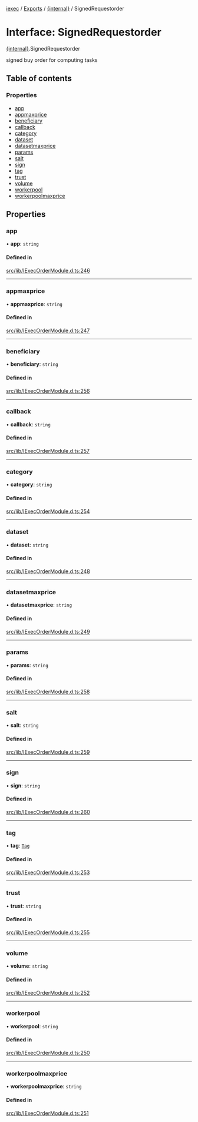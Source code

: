 [iexec](../README.md) / [Exports](../modules.md) / [{internal}](../modules/internal_.md) / SignedRequestorder

# Interface: SignedRequestorder

[{internal}](../modules/internal_.md).SignedRequestorder

signed buy order for computing tasks

## Table of contents

### Properties

- [app](internal_.SignedRequestorder.md#app)
- [appmaxprice](internal_.SignedRequestorder.md#appmaxprice)
- [beneficiary](internal_.SignedRequestorder.md#beneficiary)
- [callback](internal_.SignedRequestorder.md#callback)
- [category](internal_.SignedRequestorder.md#category)
- [dataset](internal_.SignedRequestorder.md#dataset)
- [datasetmaxprice](internal_.SignedRequestorder.md#datasetmaxprice)
- [params](internal_.SignedRequestorder.md#params)
- [salt](internal_.SignedRequestorder.md#salt)
- [sign](internal_.SignedRequestorder.md#sign)
- [tag](internal_.SignedRequestorder.md#tag)
- [trust](internal_.SignedRequestorder.md#trust)
- [volume](internal_.SignedRequestorder.md#volume)
- [workerpool](internal_.SignedRequestorder.md#workerpool)
- [workerpoolmaxprice](internal_.SignedRequestorder.md#workerpoolmaxprice)

## Properties

### app

• **app**: `string`

#### Defined in

[src/lib/IExecOrderModule.d.ts:246](https://github.com/iExecBlockchainComputing/iexec-sdk/blob/4161173/src/lib/IExecOrderModule.d.ts#L246)

___

### appmaxprice

• **appmaxprice**: `string`

#### Defined in

[src/lib/IExecOrderModule.d.ts:247](https://github.com/iExecBlockchainComputing/iexec-sdk/blob/4161173/src/lib/IExecOrderModule.d.ts#L247)

___

### beneficiary

• **beneficiary**: `string`

#### Defined in

[src/lib/IExecOrderModule.d.ts:256](https://github.com/iExecBlockchainComputing/iexec-sdk/blob/4161173/src/lib/IExecOrderModule.d.ts#L256)

___

### callback

• **callback**: `string`

#### Defined in

[src/lib/IExecOrderModule.d.ts:257](https://github.com/iExecBlockchainComputing/iexec-sdk/blob/4161173/src/lib/IExecOrderModule.d.ts#L257)

___

### category

• **category**: `string`

#### Defined in

[src/lib/IExecOrderModule.d.ts:254](https://github.com/iExecBlockchainComputing/iexec-sdk/blob/4161173/src/lib/IExecOrderModule.d.ts#L254)

___

### dataset

• **dataset**: `string`

#### Defined in

[src/lib/IExecOrderModule.d.ts:248](https://github.com/iExecBlockchainComputing/iexec-sdk/blob/4161173/src/lib/IExecOrderModule.d.ts#L248)

___

### datasetmaxprice

• **datasetmaxprice**: `string`

#### Defined in

[src/lib/IExecOrderModule.d.ts:249](https://github.com/iExecBlockchainComputing/iexec-sdk/blob/4161173/src/lib/IExecOrderModule.d.ts#L249)

___

### params

• **params**: `string`

#### Defined in

[src/lib/IExecOrderModule.d.ts:258](https://github.com/iExecBlockchainComputing/iexec-sdk/blob/4161173/src/lib/IExecOrderModule.d.ts#L258)

___

### salt

• **salt**: `string`

#### Defined in

[src/lib/IExecOrderModule.d.ts:259](https://github.com/iExecBlockchainComputing/iexec-sdk/blob/4161173/src/lib/IExecOrderModule.d.ts#L259)

___

### sign

• **sign**: `string`

#### Defined in

[src/lib/IExecOrderModule.d.ts:260](https://github.com/iExecBlockchainComputing/iexec-sdk/blob/4161173/src/lib/IExecOrderModule.d.ts#L260)

___

### tag

• **tag**: [`Tag`](../modules/internal_.md#tag)

#### Defined in

[src/lib/IExecOrderModule.d.ts:253](https://github.com/iExecBlockchainComputing/iexec-sdk/blob/4161173/src/lib/IExecOrderModule.d.ts#L253)

___

### trust

• **trust**: `string`

#### Defined in

[src/lib/IExecOrderModule.d.ts:255](https://github.com/iExecBlockchainComputing/iexec-sdk/blob/4161173/src/lib/IExecOrderModule.d.ts#L255)

___

### volume

• **volume**: `string`

#### Defined in

[src/lib/IExecOrderModule.d.ts:252](https://github.com/iExecBlockchainComputing/iexec-sdk/blob/4161173/src/lib/IExecOrderModule.d.ts#L252)

___

### workerpool

• **workerpool**: `string`

#### Defined in

[src/lib/IExecOrderModule.d.ts:250](https://github.com/iExecBlockchainComputing/iexec-sdk/blob/4161173/src/lib/IExecOrderModule.d.ts#L250)

___

### workerpoolmaxprice

• **workerpoolmaxprice**: `string`

#### Defined in

[src/lib/IExecOrderModule.d.ts:251](https://github.com/iExecBlockchainComputing/iexec-sdk/blob/4161173/src/lib/IExecOrderModule.d.ts#L251)
